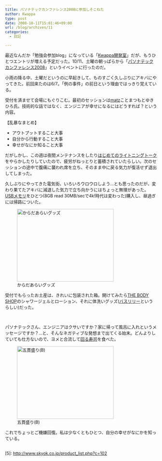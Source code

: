 ```yaml
---
title: パソナテックカンファレンス2008に参加しそこねた
author: Kwappa
type: post
date: 2008-10-11T15:01:46+09:00
url: /blog/archives/11
categories:
  - 日記

---
```

最近なんだか「勉強会参加blog」になっている「[Kwappa開発室](http://kwappa.txt-nifty.com/blog/)」だが、もうひとつエントリが増える予定だった。10/11、土曜の朝っぱらから「[パソナテックカンファレンス2008](http://www.pasonatech.co.jp/10th/event/pt_conf2008/)」というイベントに行ったのだ。
  
小雨の降る中、土曜だというのに早起きして、ものすごく久しぶりにアキバにやってきた。前回来たのは6/7。「例の事件」の前日という理由ではっきり覚えている。
  
受付を済ませて会場にもぐりこむ。最初のセッションは[matz](http://www.rubyist.net/~matz/)ことまつもとゆきひろ氏。技術的な話ではなく、エンジニアが幸せになるにはどうすれば？という内容。
  
【乱暴なまとめ】

  * アウトプットすること大事
  * 自分から行動すること大事
  * 幸せがなにか知ること大事

だがしかし、この週は夜間メンテナンスをしたり[はじめてのライトニングトーク](http://kwappa.txt-nifty.com/blog/2008/10/cyxxxx-lightnin.html)をやらかしたりしていたので、疲労がねっとりと蓄積されていたらしい。次のセッションの途中で腹痛に襲われ席を立ち、そのまま中に戻る気力が復活せず退出してしまった。
  
久しぶりにやってきた電気街、いろいろウロウロしよう…とも思ったのだが、変わり果てたアキバに減退した気力で立ち向かうにはちょっと無理があった。[USBメモリ](http://www.skyok.co.jp/product_list.php?c=102)をひとつ(8GB read 30MB/secで4k!時代は変わった)購入し、昼過ぎには帰路についた。
  
<figure id="attachment_21" aria-describedby="caption-attachment-21" style="width: 320px" class="wp-caption alignright"><img class="size-medium wp-image-21" title="20081021_bodyshop" src="/blog/images/2008/10/20081021_bodyshop.jpg" alt="からだあらいグッズ" width="320" height="240" /><figcaption id="caption-attachment-21" class="wp-caption-text">からだあらいグッズ</figcaption></figure>
  
受付でもらったお土産は、きれいに包装された箱。開けてみたら[THE BODY SHOP](http://www.the-body-shop.co.jp/index.html)のシャワージェルとローション、それに体洗いグッズ([バスリリー](http://shop.the-body-shop.co.jp/ec/html/item/001/001/item455.html)というらしい)だった。
  
<br style="clear:right" />
  
パソナテックさん、エンジニアはクサいですか？家に帰って風呂に入れというメッセージですか？…と、そんなネガティブな発想まで出てくる始末。どんよりしていても仕方ないので、ヨメと合流して[回る寿司](http://www.katumidori.co.jp/kamata.html)を食べた。
  
<figure id="attachment_22" aria-describedby="caption-attachment-22" style="width: 320px" class="wp-caption alignleft"><img class="size-medium wp-image-22" title="20081021_sushi" src="/blog/images/2008/10/20081021_sushi.jpg" alt="五貫盛り(B)" width="320" height="240" /><figcaption id="caption-attachment-22" class="wp-caption-text">五貫盛り(B)</figcaption></figure>
  
これでちょっとご機嫌回復。私は少なくともひとつ、自分の幸せがなにかを知っている。
  
<br style="clear:left" /> [5]: http://www.skyok.co.jp/product_list.php?c=102
